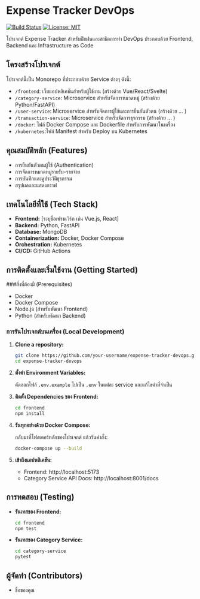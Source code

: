 # Expense Tracker DevOps

[![Build Status](https://img.shields.io/travis/your-username/expense-tracker-devops.svg?style=flat-square)](https://travis-ci.org/your-username/expense-tracker-devops)
[![License: MIT](https://img.shields.io/badge/License-MIT-yellow.svg?style=flat-square)](https://opensource.org/licenses/MIT)

โปรเจกต์ Expense Tracker สำหรับฝึกฝนและสาธิตการทำ DevOps ประกอบด้วย Frontend, Backend และ Infrastructure as Code

## โครงสร้างโปรเจกต์

โปรเจกต์นี้เป็น Monorepo ที่ประกอบด้วย Service ต่างๆ ดังนี้:

-   `/frontend`: เว็บแอปพลิเคชันสำหรับผู้ใช้งาน (สร้างด้วย Vue/React/Svelte)
-   `/category-service`: Microservice สำหรับจัดการหมวดหมู่ (สร้างด้วย Python/FastAPI)
-   `/user-service`: Microservice สำหรับจัดการผู้ใช้และการยืนยันตัวตน (สร้างด้วย ... )
-   `/transaction-service`: Microservice สำหรับจัดการธุรกรรม (สร้างด้วย ... )
-   `/docker`: ไฟล์ Docker Compose และ Dockerfile สำหรับการพัฒนาในเครื่อง
-   `/kubernetes`:ไฟล์ Manifest สำหรับ Deploy บน Kubernetes

## คุณสมบัติหลัก (Features)

-   การยืนยันตัวตนผู้ใช้ (Authentication)
-   การจัดการหมวดหมู่รายรับ-รายจ่าย
-   การบันทึกและดูประวัติธุรกรรม
-   สรุปผลและแสดงกราฟ

## เทคโนโลยีที่ใช้ (Tech Stack)

-   **Frontend:** [ระบุชื่อเฟรมเวิร์ก เช่น Vue.js, React]
-   **Backend:** Python, FastAPI
-   **Database:** MongoDB
-   **Containerization:** Docker, Docker Compose
-   **Orchestration:** Kubernetes
-   **CI/CD:** GitHub Actions

## การติดตั้งและเริ่มใช้งาน (Getting Started)

###สิ่งที่ต้องมี (Prerequisites)

-   Docker
-   Docker Compose
-   Node.js (สำหรับพัฒนา Frontend)
-   Python (สำหรับพัฒนา Backend)

### การรันโปรเจกต์บนเครื่อง (Local Development)

1.  **Clone a repository:**

    ```bash
    git clone https://github.com/your-username/expense-tracker-devops.git
    cd expense-tracker-devops
    ```

2.  **ตั้งค่า Environment Variables:**

    คัดลอกไฟล์ `.env.example` ไปเป็น `.env` ในแต่ละ service และแก้ไขค่าที่จำเป็น

3.  **ติดตั้ง Dependencies ของ Frontend:**

    ```bash
    cd frontend
    npm install
    ```

4.  **รันทุกอย่างด้วย Docker Compose:**

    กลับมาที่โฟลเดอร์หลักของโปรเจกต์ แล้วรันคำสั่ง:
    ```bash
    docker-compose up --build
    ```

5.  **เข้าถึงแอปพลิเคชัน:**
    -   Frontend: http://localhost:5173
    -   Category Service API Docs: http://localhost:8001/docs

## การทดสอบ (Testing)

-   **รันเทสของ Frontend:**
    ```bash
    cd frontend
    npm test
    ```
-   **รันเทสของ Category Service:**
    ```bash
    cd category-service
    pytest
    ```

## ผู้จัดทำ (Contributors)

-   ชื่อของคุณ


